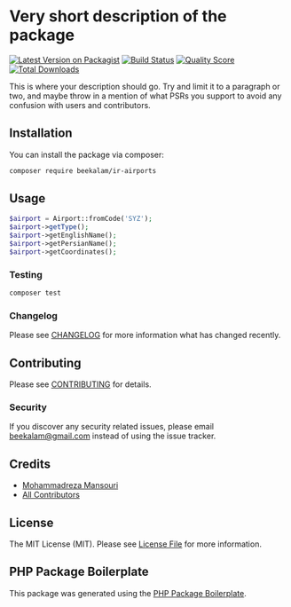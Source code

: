 # Very short description of the package

[![Latest Version on Packagist](https://img.shields.io/packagist/v/beekalam/ir-airports.svg?style=flat-square)](https://packagist.org/packages/beekalam/ir-airports)
[![Build Status](https://img.shields.io/travis/beekalam/ir-airports/master.svg?style=flat-square)](https://travis-ci.org/beekalam/ir-airports)
[![Quality Score](https://img.shields.io/scrutinizer/g/beekalam/ir-airports.svg?style=flat-square)](https://scrutinizer-ci.com/g/beekalam/ir-airports)
[![Total Downloads](https://img.shields.io/packagist/dt/beekalam/ir-airports.svg?style=flat-square)](https://packagist.org/packages/beekalam/ir-airports)

This is where your description should go. Try and limit it to a paragraph or two, and maybe throw in a mention of what PSRs you support to avoid any confusion with users and contributors.

## Installation

You can install the package via composer:

```bash
composer require beekalam/ir-airports
```

## Usage

``` php
$airport = Airport::fromCode('SYZ');
$airport->getType();
$airport->getEnglishName();
$airport->getPersianName();
$airport->getCoordinates();

```

### Testing

``` bash
composer test
```

### Changelog

Please see [CHANGELOG](CHANGELOG.md) for more information what has changed recently.

## Contributing

Please see [CONTRIBUTING](CONTRIBUTING.md) for details.

### Security

If you discover any security related issues, please email beekalam@gmail.com instead of using the issue tracker.

## Credits

- [Mohammadreza Mansouri](https://github.com/beekalam)
- [All Contributors](../../contributors)

## License

The MIT License (MIT). Please see [License File](LICENSE.md) for more information.

## PHP Package Boilerplate

This package was generated using the [PHP Package Boilerplate](https://laravelpackageboilerplate.com).

